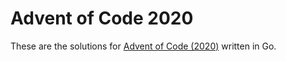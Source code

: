 # Advent of Code 2020

These are the solutions for [Advent of Code (2020)](https://adventofcode.com/2020) written in Go.
